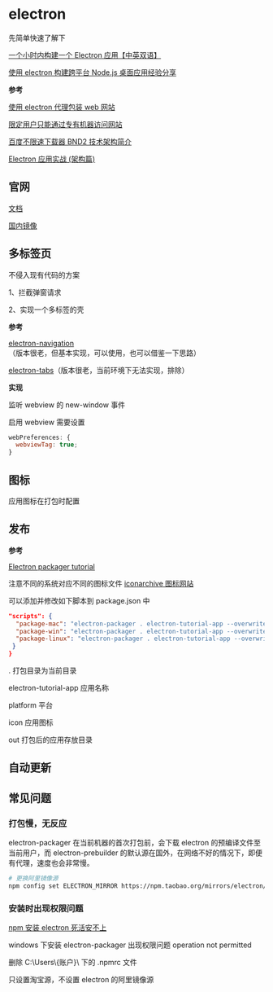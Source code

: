 # electron

先简单快速了解下

[一个小时内构建一个 Electron 应用【中英双语】](https://www.bilibili.com/video/av65972154?from=search&seid=9625749770332205007)

[使用 electron 构建跨平台 Node.js 桌面应用经验分享](https://www.zhangxinxu.com/wordpress/2017/05/electron-node-js-desktop-application-experience/)

**参考**

[使用 electron 代理包装 web 网站](https://hacpai.com/article/1536561975474)

[限定用户只能通过专有机器访问网站](https://hacpai.com/article/1536118267393)

[百度不限速下载器 BND2 技术架构简介](https://hacpai.com/article/1535277215816)

[Electron 应用实战 (架构篇)](https://zhuanlan.zhihu.com/p/24275216)

## 官网

[文档](https://electronjs.org/docs)

[国内镜像](https://electronjs.org/docs/tutorial/installation)

## 多标签页

不侵入现有代码的方案

1、拦截弹窗请求

2、实现一个多标签的壳

**参考**

[electron-navigation](https://github.com/simply-coded/electron-navigation?utm_source=hacpai.com)（版本很老，但基本实现，可以使用，也可以借鉴一下思路）

[electron-tabs](https://github.com/brrd/electron-tabs)（版本很老，当前环境下无法实现，排除）

**实现**

监听 webview 的 new-window 事件

启用 webview 需要设置

```javascript
webPreferences: {
  webviewTag: true;
}
```

## 图标

应用图标在打包时配置

## 发布

**参考**

[Electron packager tutorial](https://www.christianengvall.se/electron-packager-tutorial/)

注意不同的系统对应不同的图标文件 [iconarchive 图标网站](http://www.iconarchive.com)

可以添加并修改如下脚本到 package.json 中

```json
"scripts": {
  "package-mac": "electron-packager . electron-tutorial-app --overwrite --platform=darwin --arch=x64 --icon=assets/icons/mac/icon.icns --prune=true --out=release-builds",
  "package-win": "electron-packager . electron-tutorial-app --overwrite --asar --platform=win32 --arch=ia32 --icon=assets/icons/win/icon.ico --prune=true --out=release-builds --version-string.CompanyName=CE --version-string.FileDescription=CE --version-string.ProductName=\"Electron Tutorial App\"",
  "package-linux": "electron-packager . electron-tutorial-app --overwrite --asar --platform=linux --arch=x64 --icon=assets/icons/png/1024x1024.png --prune=true --out=release-builds"
 }
}
```

. 打包目录为当前目录

electron-tutorial-app 应用名称

platform 平台

icon 应用图标

out 打包后的应用存放目录

## 自动更新

## 常见问题

### 打包慢，无反应

electron-packager 在当前机器的首次打包前，会下载 electron 的预编译文件至当前用户，而 electron-prebuilder 的默认源在国外，在网络不好的情况下，即便有代理，速度也会非常慢。

```bash
# 更换阿里镜像源
npm config set ELECTRON_MIRROR https://npm.taobao.org/mirrors/electron/
```

### 安装时出现权限问题

[npm 安装 electron 死活安不上](https://v2ex.com/t/616680)

windows 下安装 electron-packager 出现权限问题 operation not permitted

删除 C:\Users\\{账户}\ 下的 .npmrc 文件

只设置淘宝源，不设置 electron 的阿里镜像源

